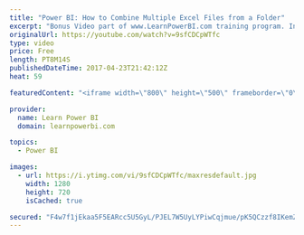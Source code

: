 ```yaml
---
title: "Power BI: How to Combine Multiple Excel Files from a Folder"
excerpt: "Bonus Video part of www.LearnPowerBI.com training program. In this video I explain how you can use Power BI to combine data from multiple excel files. I also show, for complex scenarios, how you can modify the \"Sample File\" that Power BI Query automatically creates, in order to update the \"Custom Function\""
originalUrl: https://youtube.com/watch?v=9sfCDCpWTfc
type: video
price: Free
length: PT8M14S
publishedDateTime: 2017-04-23T21:42:12Z
heat: 59

featuredContent: "<iframe width=\"800\" height=\"500\" frameborder=\"0\" src=\"https://www.youtube.com/embed/9sfCDCpWTfc\" allow=\"accelerometer; autoplay; encrypted-media; gyroscope; picture-in-picture\" allowfullscreen></iframe>"

provider:
  name: Learn Power BI
  domain: learnpowerbi.com

topics:
  - Power BI

images:
  - url: https://i.ytimg.com/vi/9sfCDCpWTfc/maxresdefault.jpg
    width: 1280
    height: 720
    isCached: true

secured: "F4w7f1jEkaa5F5EARcc5U5GyL/PJEL7W5UyLYPiwCqjmue/pK5QCzzf8IKemZH+JCaFNaqXXP2arsfT9U7FH5MXlAG/VkjmtJZr4eJ/3vtrEtTqCgM2k/QAK6ElzawTv4h8rLL/vi7kIsRrbN8d+GbVMiDkaehB5S8N0edWqsAq8M69OEC9sBGXdr07NyuTdWdhDdIH6jlDenzrvX71ADtG0J9mfQBOnPpXnL74NUeewbqvkrSRFd1VGPfSZQpb3kc0RqCLjta54M3WVyuTSQ73zh9HOynedyubybVJ69CsPAZo7f8lKTeOPdE8lp7mKXbhm6D4TvTV1kJjae8CZMtRHN5NAHxQ03wLlRqxwQzA4xy3WLusJODcmFI+WJlHG+ajVBaEM4a6RD81DVVym9Ex/qWwkqxRs79mppbfy3vSOlUbzYlHP1exvYG2Jakkk;0Na4GKkZLv85qtTSx0L8fQ=="
---
```


